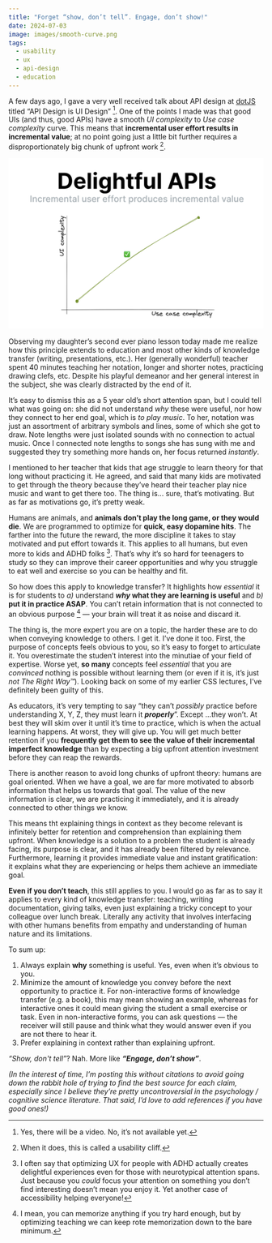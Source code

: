 ```yaml
---
title: "Forget “show, don’t tell”. Engage, don’t show!"
date: 2024-07-03
image: images/smooth-curve.png
tags:
  - usability
  - ux
  - api-design
  - education
---
```


A few days ago, I gave a very well received talk about API design at [dotJS](https://www.dotjs.io/) titled “API Design is UI Design” [^video].
One of the points I made was that good UIs (and thus, good APIs) have a smooth _UI complexity_ to _Use case complexity_ curve.
This means that **incremental user effort results in incremental value**;
at no point going just a little bit further requires a disproportionately big chunk of upfront work [^cliff].

![](images/smooth-curve.png)

[^video]: Yes, there will be a video. No, it’s not available yet.

[^cliff]: When it does, this is called a usability cliff.

Observing my daughter’s second ever piano lesson today made me realize how this principle extends to education and most other kinds of knowledge transfer (writing, presentations, etc.).
Her (generally wonderful) teacher spent 40 minutes teaching her notation, longer and shorter notes, practicing drawing clefs, etc.
Despite his playful demeanor and her general interest in the subject, she was clearly distracted by the end of it.

It’s easy to dismiss this as a 5 year old’s short attention span, but I could tell what was going on:
she did not understand *why* these were useful, nor how they connect to her end goal, which is _to play music_.
To her, notation was just an assortment of arbitrary symbols and lines, some of which she got to draw.
Note lengths were just isolated sounds with no connection to actual music.
Once I connected note lengths to songs she has sung with me and suggested they try something more hands on, her focus returned _instantly_.

I mentioned to her teacher that kids that age struggle to learn theory for that long without practicing it.
He agreed, and said that many kids are motivated to get through the theory because they’ve heard their teacher play nice music and want to get there too.
The thing is… sure, that’s motivating.
But as far as motivations go, it’s pretty weak.

Humans are animals, and **animals don’t play the long game, or they would die**.
We are programmed to optimize for **quick, easy dopamine hits**.
The farther into the future the reward, the more discipline it takes to stay motivated and put effort towards it.
This applies to all humans, but even more to kids and ADHD folks [^adhd].
That’s why it’s so hard for teenagers to study so they can improve their career opportunities and why you struggle to eat well and exercise so you can be healthy and fit.

So how does this apply to knowledge transfer?
It highlights how *essential* it is for students to
_a)_ understand **_why_ what they are learning is useful** and
_b)_ **put it in practice ASAP**.
You can’t retain information that is not connected to an obvious purpose [^1] — your brain will treat it as noise and discard it.

[^1]: I mean, you can memorize anything if you try hard enough, but by optimizing teaching we can keep rote memorization down to the bare minimum.

[^adhd]: I often say that optimizing UX for people with ADHD actually creates delightful experiences even for those with neurotypical attention spans.
Just because you _could_ focus your attention on something you don’t find interesting doesn’t mean you enjoy it.
Yet another case of accessibility helping everyone!

The thing is, the more expert you are on a topic, the harder these are to do when conveying knowledge to others.
I get it. I’ve done it too.
First, the purpose of concepts feels obvious to you, so it’s easy to forget to articulate it.
You overestimate the studen’t interest into the minutiae of your field of expertise.
Worse yet, **so many** concepts feel *essential* that you are _convinced_ nothing is possible without learning them (or even if it is, it’s just _not The Right Way™_).
Looking back on some of my earlier CSS lectures, I’ve definitely been guilty of this.

As educators, it’s very tempting to say “they can’t _possibly_ practice before understanding X, Y, Z, they must learn it ***properly***”.
Except …they won’t.
At best they will skim over it until it’s time to practice, which is when the actual learning happens.
At worst, they will give up.
You will get much better retention if you **frequently get them to see the value of their incremental imperfect knowledge**
than by expecting a big upfront attention investment before they can reap the rewards.

There is another reason to avoid long chunks of upfront theory:
humans are goal oriented.
When we have a goal, we are far more motivated to absorb information that helps us towards that goal.
The value of the new information is clear, we are practicing it immediately, and it is already connected to other things we know.

This means tht explaining things in context as they become relevant is infinitely better for retention and comprehension than explaining them upfront.
When knowledge is a solution to a problem the student is already facing, its purpose is clear, and it has already been filtered by relevance.
Furthermore, learning it provides immediate value and instant gratification: it explains what they are experiencing or helps them achieve an immediate goal.

**Even if you don’t teach**, this still applies to you.
I would go as far as to say it applies to every kind of knowledge transfer:
teaching, writing documentation, giving talks, even just explaining a tricky concept to your colleague over lunch break.
Literally any activity that involves interfacing with other humans benefits from empathy and understanding of human nature and its limitations.

To sum up:
1. Always explain **why** something is useful. Yes, even when it’s obvious to you.
2. Minimize the amount of knowledge you convey before the next opportunity to practice it.
For non-interactive forms of knowledge transfer (e.g. a book), this may mean showing an example,
whereas for interactive ones it could mean giving the student a small exercise or task.
Even in non-interactive forms, you can ask questions — the receiver will still pause and think what they would answer even if you are not there to hear it.
3. Prefer explaining in context rather than explaining upfront.

_“Show, don't tell”_? Nah.
More like **_“Engage, don’t show”_**.

_(In the interest of time, I’m posting this without citations to avoid going down the rabbit hole of trying to find the best source for each claim, especially since I believe they’re pretty uncontroversial in the psychology / cognitive science literature. That said, I’d love to add references if you have good ones!)_